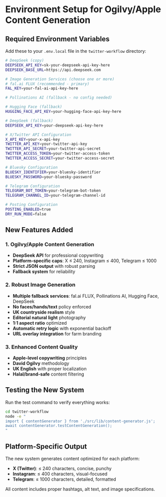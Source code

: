 # Environment Setup for Ogilvy/Apple Content Generation

## Required Environment Variables

Add these to your `.env.local` file in the `twitter-workflow` directory:

```bash
# DeepSeek (copy)
DEEPSEEK_API_KEY=sk-your-deepseek-api-key-here
DEEPSEEK_BASE_URL=https://api.deepseek.com

# Image Generation Services (choose one or more)
# fal.ai FLUX (recommended - primary)
FAL_KEY=your-fal-ai-api-key-here

# Pollinations AI (fallback - no config needed)

# Hugging Face (fallback)
HUGGING_FACE_API_KEY=your-hugging-face-api-key-here

# DeepSeek (fallback)
DEEPSEEK_API_KEY=your-deepseek-api-key-here

# X/Twitter API Configuration
X_API_KEY=your-x-api-key
TWITTER_API_KEY=your-twitter-api-key
TWITTER_API_SECRET=your-twitter-api-secret
TWITTER_ACCESS_TOKEN=your-twitter-access-token
TWITTER_ACCESS_SECRET=your-twitter-access-secret

# Bluesky Configuration
BLUESKY_IDENTIFIER=your-bluesky-identifier
BLUESKY_PASSWORD=your-bluesky-password

# Telegram Configuration
TELEGRAM_BOT_TOKEN=your-telegram-bot-token
TELEGRAM_CHANNEL_ID=your-telegram-channel-id

# Posting Configuration
POSTING_ENABLED=true
DRY_RUN_MODE=false
```

## New Features Added

### 1. Ogilvy/Apple Content Generation
- **DeepSeek API** for professional copywriting
- **Platform-specific caps**: X ≤ 240, Instagram ≤ 400, Telegram ≤ 1000
- **Strict JSON output** with robust parsing
- **Fallback system** for reliability

### 2. Robust Image Generation
- **Multiple fallback services**: fal.ai FLUX, Pollinations AI, Hugging Face, DeepSeek
- **No faces/hands/text** policy enforced
- **UK countryside realism** style
- **Editorial natural light** photography
- **1:1 aspect ratio** optimized
- **Automatic retry logic** with exponential backoff
- **URL overlay integration** for farm branding

### 3. Enhanced Content Quality
- **Apple-level copywriting** principles
- **David Ogilvy** methodology
- **UK English** with proper localization
- **Halal/brand-safe** content filtering

## Testing the New System

Run the test command to verify everything works:

```bash
cd twitter-workflow
node -e "
import { contentGenerator } from './src/lib/content-generator.js';
await contentGenerator.testContentGeneration();
"
```

## Platform-Specific Output

The new system generates content optimized for each platform:

- **X (Twitter)**: ≤ 240 characters, concise, punchy
- **Instagram**: ≤ 400 characters, visual-focused
- **Telegram**: ≤ 1000 characters, detailed, formatted

All content includes proper hashtags, alt text, and image specifications.
